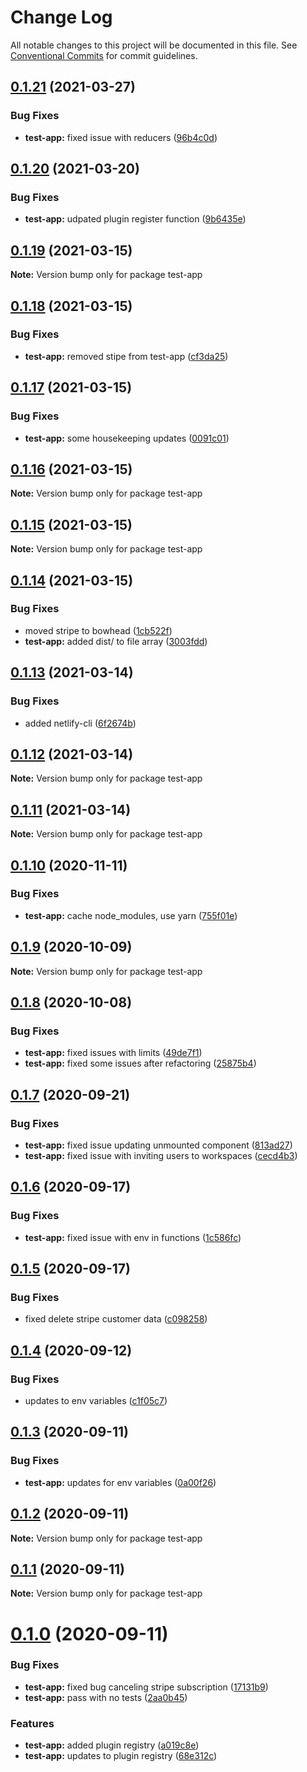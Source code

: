 # Change Log

All notable changes to this project will be documented in this file.
See [Conventional Commits](https://conventionalcommits.org) for commit guidelines.

## [0.1.21](https://github.com/daithimorton/bowhead/compare/test-app@0.1.20...test-app@0.1.21) (2021-03-27)


### Bug Fixes

* **test-app:** fixed issue with reducers ([96b4c0d](https://github.com/daithimorton/bowhead/commit/96b4c0d8c45c947f88f0e83e3fe6b6c9effb4b04))





## [0.1.20](https://github.com/daithimorton/bowhead/compare/test-app@0.1.19...test-app@0.1.20) (2021-03-20)


### Bug Fixes

* **test-app:** udpated plugin register function ([9b6435e](https://github.com/daithimorton/bowhead/commit/9b6435e87f620d27215da48e0793efdfb82e39c3))





## [0.1.19](https://github.com/daithimorton/bowhead/compare/test-app@0.1.18...test-app@0.1.19) (2021-03-15)

**Note:** Version bump only for package test-app





## [0.1.18](https://github.com/daithimorton/bowhead/compare/test-app@0.1.17...test-app@0.1.18) (2021-03-15)


### Bug Fixes

* **test-app:** removed stipe from test-app ([cf3da25](https://github.com/daithimorton/bowhead/commit/cf3da2586c4c22acf9b2f19519d8f3d7f2db05bf))





## [0.1.17](https://github.com/daithimorton/bowhead/compare/test-app@0.1.16...test-app@0.1.17) (2021-03-15)


### Bug Fixes

* **test-app:** some housekeeping updates ([0091c01](https://github.com/daithimorton/bowhead/commit/0091c01afd68fb7555335f66811be7f723fc3cb1))





## [0.1.16](https://github.com/daithimorton/bowhead/compare/test-app@0.1.15...test-app@0.1.16) (2021-03-15)

**Note:** Version bump only for package test-app





## [0.1.15](https://github.com/daithimorton/bowhead/compare/test-app@0.1.14...test-app@0.1.15) (2021-03-15)

**Note:** Version bump only for package test-app





## [0.1.14](https://github.com/daithimorton/bowhead/compare/test-app@0.1.13...test-app@0.1.14) (2021-03-15)


### Bug Fixes

* moved stripe to bowhead ([1cb522f](https://github.com/daithimorton/bowhead/commit/1cb522fc9757207ef7d65ee5ee24d9e36add1d2c))
* **test-app:** added dist/ to file array ([3003fdd](https://github.com/daithimorton/bowhead/commit/3003fdd5cec69e08e0036564915657101194871c))





## [0.1.13](https://github.com/daithimorton/bowhead/compare/test-app@0.1.12...test-app@0.1.13) (2021-03-14)


### Bug Fixes

* added netlify-cli ([6f2674b](https://github.com/daithimorton/bowhead/commit/6f2674b8aa9c8e845d7fae2bc9c829d9276b985d))





## [0.1.12](https://github.com/daithimorton/bowhead/compare/test-app@0.1.11...test-app@0.1.12) (2021-03-14)

**Note:** Version bump only for package test-app





## [0.1.11](https://github.com/daithimorton/bowhead/compare/test-app@0.1.10...test-app@0.1.11) (2021-03-14)

**Note:** Version bump only for package test-app





## [0.1.10](https://github.com/daithimorton/bowhead/compare/test-app@0.1.9...test-app@0.1.10) (2020-11-11)


### Bug Fixes

* **test-app:** cache node_modules, use yarn ([755f01e](https://github.com/daithimorton/bowhead/commit/755f01e1dab37a3e948e56e142a8e9e150e4e6ea))





## [0.1.9](https://github.com/daithimorton/bowhead/compare/test-app@0.1.8...test-app@0.1.9) (2020-10-09)

**Note:** Version bump only for package test-app





## [0.1.8](https://github.com/daithimorton/bowhead/compare/test-app@0.1.7...test-app@0.1.8) (2020-10-08)


### Bug Fixes

* **test-app:** fixed issues with limits ([49de7f1](https://github.com/daithimorton/bowhead/commit/49de7f1b078a24358582139e177c4f80a020f775))
* **test-app:** fixed some issues after refactoring ([25875b4](https://github.com/daithimorton/bowhead/commit/25875b48bd310fd08c98ba31fe1eead067ecddf4))





## [0.1.7](https://github.com/daithimorton/bowhead/compare/test-app@0.1.6...test-app@0.1.7) (2020-09-21)


### Bug Fixes

* **test-app:** fixed issue updating unmounted component ([813ad27](https://github.com/daithimorton/bowhead/commit/813ad27614d66345ba34a4fe95d862da84d3cde5))
* **test-app:** fixed issue with inviting users to workspaces ([cecd4b3](https://github.com/daithimorton/bowhead/commit/cecd4b3f6e805f7f5e811b78cff4d8c0afe8e27f))





## [0.1.6](https://github.com/daithimorton/bowhead/compare/test-app@0.1.5...test-app@0.1.6) (2020-09-17)


### Bug Fixes

* **test-app:** fixed issue with env in functions ([1c586fc](https://github.com/daithimorton/bowhead/commit/1c586fcf75c27e9d5075edbd56d0f48d104e4dc2))





## [0.1.5](https://github.com/daithimorton/bowhead/compare/test-app@0.1.4...test-app@0.1.5) (2020-09-17)


### Bug Fixes

* fixed delete stripe customer data ([c098258](https://github.com/daithimorton/bowhead/commit/c0982583ee4856b26b49e90419fcb1f1cf3c3d13))





## [0.1.4](https://github.com/daithimorton/bowhead/compare/test-app@0.1.3...test-app@0.1.4) (2020-09-12)


### Bug Fixes

* updates to env variables ([c1f05c7](https://github.com/daithimorton/bowhead/commit/c1f05c71550e19d707263711bfee0785921feb8a))





## [0.1.3](https://github.com/daithimorton/bowhead/compare/test-app@0.1.2...test-app@0.1.3) (2020-09-11)


### Bug Fixes

* **test-app:** updates for env variables ([0a00f26](https://github.com/daithimorton/bowhead/commit/0a00f261d84eea14467a5e652048b43c7f78f380))





## [0.1.2](https://github.com/daithimorton/bowhead/compare/test-app@0.1.1...test-app@0.1.2) (2020-09-11)

**Note:** Version bump only for package test-app





## [0.1.1](https://github.com/daithimorton/bowhead/compare/test-app@0.1.0...test-app@0.1.1) (2020-09-11)

**Note:** Version bump only for package test-app





# [0.1.0](https://github.com/daithimorton/bowhead/compare/test-app@0.0.14...test-app@0.1.0) (2020-09-11)


### Bug Fixes

* **test-app:** fixed bug canceling stripe subscription ([17131b9](https://github.com/daithimorton/bowhead/commit/17131b921dc9aa56682d1457dfebf8617c81fd7b))
* **test-app:** pass with no tests ([2aa0b45](https://github.com/daithimorton/bowhead/commit/2aa0b45c143b629176efcfb31a3bd7041214a84f))


### Features

* **test-app:** added plugin registry ([a019c8e](https://github.com/daithimorton/bowhead/commit/a019c8e3fd57a4ce7dee0dd977cea04e3c03db93))
* **test-app:** updates to plugin registry ([68e312c](https://github.com/daithimorton/bowhead/commit/68e312cb42304f2e229dd8c309d1be3afc602a6f))
